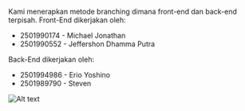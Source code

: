 Kami menerapkan metode branching dimana front-end dan back-end terpisah.
Front-End dikerjakan oleh:
- 2501990174 - Michael Jonathan
- 2501990552 - Jeffershon Dhamma Putra

Back-End dikerjakan oleh:
- 2501994986 - Erio Yoshino
- 2501989790 - Steven

![Alt text](VisualisasiBranching.png)